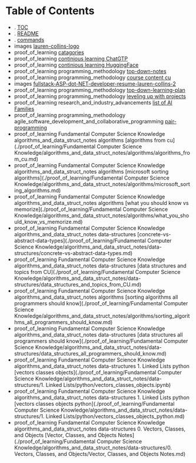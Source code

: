 # Table of Contents

- . [TOC](./TOC.md)
- . [README](./README.md)
- . [commands](./commands.md)
- images [lauren-collins-logo](./images/lauren-collins-logo.png)
- proof_of_learning [catagories](./proof_of_learning/catagories.md)
- proof_of_learning [continious learning ChatGTP](./proof_of_learning/continious_learning_ChatGTP.md)
- proof_of_learning [continious learning HuggingFace](./proof_of_learning/continious_learning_HuggingFace.md)
- proof_of_learning    programming_methodology [top-down-notes](./proof_of_learning/programming_methodology/top-down-notes.md)
- proof_of_learning    programming_methodology [course content cu](./proof_of_learning/programming_methodology/course_content_cu.md)
- images [fullstack-ASP-dot-NET-developer-resume-lauren-collins-2](./images/fullstack-ASP-dot-NET-developer-resume-lauren-collins-2.pdf)
- proof_of_learning    programming_methodology [top-down-learning-plan](./proof_of_learning/programming_methodology/top-down-learning-plan.md)
- proof_of_learning    programming_methodology [leveling up with projects](./proof_of_learning/programming_methodology/leveling_up_with_projects.md)
- proof_of_learning    research_and_industry_advancements [list of AI Families](./proof_of_learning/research_and_industry_advancements/list_of_AI_Families.md)
- proof_of_learning    programming_methodology    agile_software_development_and_collaborative_programming [pair-programming](./proof_of_learning/programming_methodology/agile_software_development_and_collaborative_programming/pair-programming.md)
- proof_of_learning    Fundamental Computer Science Knowledge    algorithms_and_data_struct_notes    algorithms [algorithms from cu](./proof_of_learning/Fundamental Computer Science Knowledge/algorithms_and_data_struct_notes/algorithms/algorithms_from_cu.md)
- proof_of_learning    Fundamental Computer Science Knowledge    algorithms_and_data_struct_notes    algorithms [microsoft sorting algorithms](./proof_of_learning/Fundamental Computer Science Knowledge/algorithms_and_data_struct_notes/algorithms/microsoft_sorting_algorithms.md)
- proof_of_learning    Fundamental Computer Science Knowledge    algorithms_and_data_struct_notes    algorithms [what you should know vs memorize](./proof_of_learning/Fundamental Computer Science Knowledge/algorithms_and_data_struct_notes/algorithms/what_you_should_know_vs_memorize.md)
- proof_of_learning    Fundamental Computer Science Knowledge    algorithms_and_data_struct_notes    data-structures [concrete-vs-abstract-data-types](./proof_of_learning/Fundamental Computer Science Knowledge/algorithms_and_data_struct_notes/data-structures/concrete-vs-abstract-data-types.md)
- proof_of_learning    Fundamental Computer Science Knowledge    algorithms_and_data_struct_notes    data-structures [data structures and topics from CU](./proof_of_learning/Fundamental Computer Science Knowledge/algorithms_and_data_struct_notes/data-structures/data_structures_and_topics_from_CU.md)
- proof_of_learning    Fundamental Computer Science Knowledge    algorithms_and_data_struct_notes    algorithms [sorting algorithms all programmers should know](./proof_of_learning/Fundamental Computer Science Knowledge/algorithms_and_data_struct_notes/algorithms/sorting_algorithms_all_programmers_should_know.md)
- proof_of_learning    Fundamental Computer Science Knowledge    algorithms_and_data_struct_notes    data-structures [data structures all programmers should know](./proof_of_learning/Fundamental Computer Science Knowledge/algorithms_and_data_struct_notes/data-structures/data_structures_all_programmers_should_know.md)
- proof_of_learning    Fundamental Computer Science Knowledge    algorithms_and_data_struct_notes    data-structures    1. Linked Lists    python [vectors classes objects](./proof_of_learning/Fundamental Computer Science Knowledge/algorithms_and_data_struct_notes/data-structures/1. Linked Lists/python/vectors_classes_objects.ipynb)
- proof_of_learning    Fundamental Computer Science Knowledge    algorithms_and_data_struct_notes    data-structures    1. Linked Lists    python [vectors classes objects python](./proof_of_learning/Fundamental Computer Science Knowledge/algorithms_and_data_struct_notes/data-structures/1. Linked Lists/python/vectors_classes_objects_python.md)
- proof_of_learning    Fundamental Computer Science Knowledge    algorithms_and_data_struct_notes    data-structures    0. Vectors, Classes, and Objects [Vector, Classes, and Objects Notes](./proof_of_learning/Fundamental Computer Science Knowledge/algorithms_and_data_struct_notes/data-structures/0. Vectors, Classes, and Objects/Vector, Classes, and Objects Notes.md)
